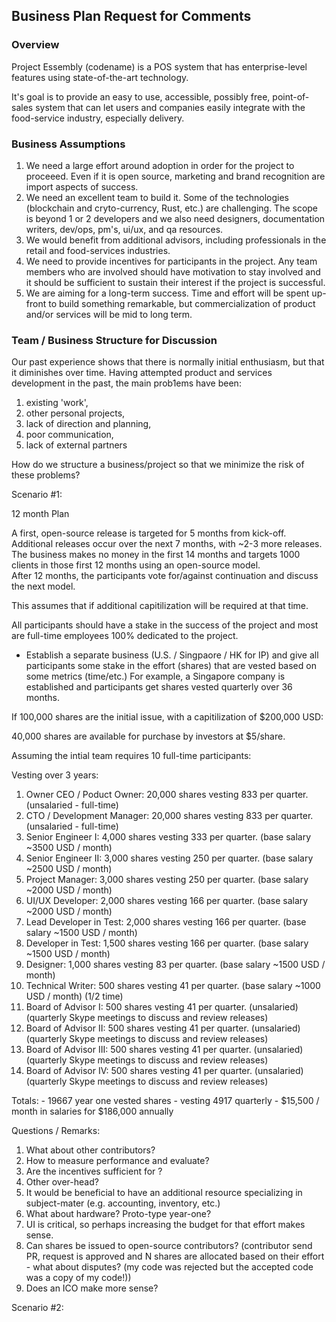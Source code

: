 ## Business Plan Request for Comments

### Overview

Project Essembly (codename) is a POS system that has enterprise-level features using state-of-the-art technology.   

It's goal is to provide an easy to use, accessible, possibly free, point-of-sales system that can let users and companies easily integrate with the food-service industry, especially delivery.

### Business Assumptions

1. We need a large effort around adoption in order for the project to proceeed.  Even if it is open source, marketing and brand recognition are import aspects of success.
2. We need an excellent team to build it.  Some of the technologies (blockchain and cryto-currency, Rust, etc.) are challenging. The scope is beyond 1 or 2 developers and we also need designers, documentation writers, dev/ops, pm's, ui/ux, and qa resources.
3. We would benefit from additional advisors, including professionals in the retail and food-services industries.
4. We need to provide incentives for participants in the project.  Any team members who are involved should have motivation to stay involved and it should be sufficient to sustain their interest if the project is successful. 
5. We are aiming for a long-term success.  Time and effort will be spent up-front to build something remarkable, but commercialization of product and/or services will be mid to long term.  

###  Team / Business Structure for Discussion

Our past experience shows that there is normally initial enthusiasm, but that it diminishes over time.  Having attempted product and services development in the past, the main prob1ems have been:

1. existing 'work', 
2. other personal projects, 
3. lack of direction and planning, 
4. poor communication, 
5. lack of external partners 

How do we structure a business/project so that we minimize the risk of these problems? 

Scenario #1:

12 month Plan

A first, open-source release is targeted for 5 months from kick-off.  Additional releases occur over the next 7 months, with ~2-3 more releases.  
The business makes no money in the first 14 months and targets 1000 clients in those first 12 months using an open-source model.  
After 12 months, the participants vote for/against continuation and discuss the next model.

This assumes that if additional capitilization will be required at that time. 

All participants should have a stake in the success of the project and most are full-time employees 100% dedicated to the project.  

 - Establish a separate business (U.S. / Singpaore / HK for IP) and give all participants some stake in the effort (shares) that are vested based on some metrics (time/etc.)  For example, a Singapore company is established and participants get shares vested quarterly over 36 months.  
 
If 100,000 shares are the initial issue, with a capitilization of $200,000 USD:

40,000 shares are available for purchase by investors at $5/share.

Assuming the intial team requires 10 full-time participants:

Vesting over 3 years:

1. Owner CEO / Poduct Owner:  20,000 shares vesting 833 per quarter.  (unsalaried - full-time)
2. CTO / Development Manager: 20,000 shares vesting 833 per quarter.  (unsalaried - full-time)
3. Senior Engineer I: 4,000 shares vesting 333 per quarter. (base salary ~3500  USD / month)
4. Senior Engineer II: 3,000 shares vesting 250 per quarter. (base salary ~2500 USD / month)
5. Project Manager: 3,000 shares vesting 250 per quarter. (base salary ~2000 USD / month)
6. UI/UX Developer: 2,000 shares vesting 166 per quarter. (base salary ~2000 USD / month)
7. Lead Developer in Test: 2,000 shares vesting 166 per quarter. (base salary ~1500 USD / month)
8. Developer in Test: 1,500 shares vesting 166 per quarter. (base salary ~1500 USD / month)
9. Designer: 1,000 shares vesting 83 per quarter. (base salary ~1500 USD / month)
10. Technical Writer: 500 shares vesting 41 per quarter. (base salary ~1000 USD / month) (1/2 time)
11. Board of Advisor I: 500 shares vesting 41 per quarter. (unsalaried) (quarterly Skype meetings to discuss and review releases)
12. Board of Advisor II: 500 shares vesting 41 per quarter. (unsalaried) (quarterly Skype meetings to discuss and review releases)
13. Board of Advisor III: 500 shares vesting 41 per quarter. (unsalaried) (quarterly Skype meetings to discuss and review releases)
14. Board of Advisor IV: 500 shares vesting 41 per quarter. (unsalaried) (quarterly Skype meetings to discuss and review releases)

Totals: 
    - 19667 year one vested shares - vesting 4917 quarterly
    - $15,500 / month in salaries for $186,000 annually

Questions / Remarks:

1) What about other contributors?
2) How to measure performance and evaluate?
3) Are the incentives sufficient for ?
4) Other over-head? 
5) It would be beneficial to have an additional resource specializing in subject-mater (e.g. accounting, inventory, etc.) 
6) What about hardware?  Proto-type year-one?
7) UI is critical, so perhaps increasing the budget for that effort makes sense. 
8) Can shares be issued to open-source contributors?  (contributor send PR, request is approved and N shares are allocated based on their effort - what about disputes?  (my code was rejected but the accepted code was a copy of my code!)) 
9) Does an ICO make more sense?

Scenario #2:





